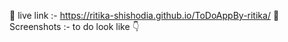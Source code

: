 📌 live link :- https://ritika-shishodia.github.io/ToDoAppBy-ritika/
📌 Screenshots :- to do look like 👇 <br><br> 
   
     
